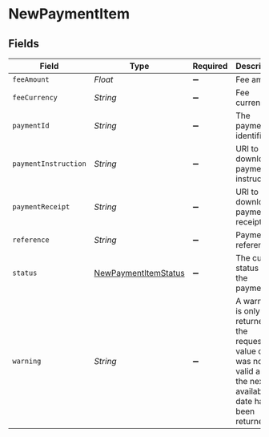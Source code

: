 # NewPaymentItem


## Fields

| Field                                                                                                               | Type                                                                                                                | Required                                                                                                            | Description                                                                                                         |
| ------------------------------------------------------------------------------------------------------------------- | ------------------------------------------------------------------------------------------------------------------- | ------------------------------------------------------------------------------------------------------------------- | ------------------------------------------------------------------------------------------------------------------- |
| `feeAmount`                                                                                                         | *Float*                                                                                                             | :heavy_minus_sign:                                                                                                  | Fee amount                                                                                                          |
| `feeCurrency`                                                                                                       | *String*                                                                                                            | :heavy_minus_sign:                                                                                                  | Fee currency                                                                                                        |
| `paymentId`                                                                                                         | *String*                                                                                                            | :heavy_minus_sign:                                                                                                  | The payment identifier                                                                                              |
| `paymentInstruction`                                                                                                | *String*                                                                                                            | :heavy_minus_sign:                                                                                                  | URI to download payment instruction                                                                                 |
| `paymentReceipt`                                                                                                    | *String*                                                                                                            | :heavy_minus_sign:                                                                                                  | URI to download payment receipt                                                                                     |
| `reference`                                                                                                         | *String*                                                                                                            | :heavy_minus_sign:                                                                                                  | Payment reference                                                                                                   |
| `status`                                                                                                            | [NewPaymentItemStatus](../../models/shared/NewPaymentItemStatus.md)                                                 | :heavy_minus_sign:                                                                                                  | The current status of the payment                                                                                   |
| `warning`                                                                                                           | *String*                                                                                                            | :heavy_minus_sign:                                                                                                  | A warning is only returned if the requested value date was not valid and the next available date has been returned. |